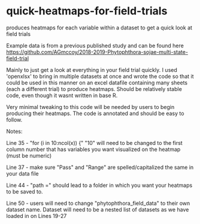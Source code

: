 # quick-heatmaps-for-field-trials
produces heatmaps for each variable within a dataset to get a quick look at field trials

Example data is from a previous published study and can be found here https://github.com/AGmccoy/2018-2019-Phytophthora-sojae-multi-state-field-trial

Mainly to just get a look at everything in your field trial quickly. I used 'openxlsx' to bring in multiple datasets at once and wrote the code so that it could be used in this manner on an excel datafile containing many sheets (each a different trial) to produce heatmaps. Should be relatively stable code, even though it wasnt written in base R.

Very minimal tweaking to this code will be needed by users to begin producing their heatmaps. The code is annotated and should be easy to follow.

Notes:

Line 35 - "for (i in 10:ncol(x)) {"  "10" will need to be changed to the first column number that has variables you want visualized on the heatmap (must be numeric)

Line 37 - make sure "Pass" and "Range" are spelled/capitalized the same in your data file

Line 44 - "path =" should lead to a folder in which you want your heatmaps to be saved to.

Line 50 - users will need to change "phytophthora_field_data" to their own dataset name. Dataset will need to be a nested list of datasets as we have loaded in on Lines 19-27
